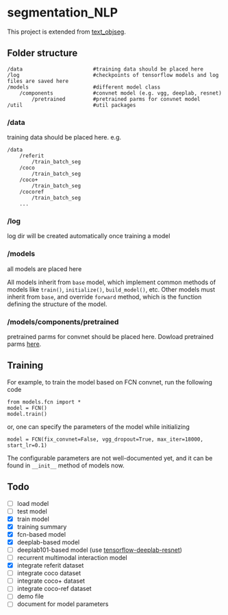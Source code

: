 # segmentation_NLP
This project is extended from [text_objseg](https://github.com/ronghanghu/text_objseg).

## Folder structure
```
/data                       #training data should be placed here
/log                        #checkpoints of tensorflow models and log files are saved here
/models                     #different model class
    /components             #convnet model (e.g. vgg, deeplab, resnet)
        /pretrained         #pretrained parms for convnet model
/util                       #util packages
```

### /data
training data should be placed here. e.g.
```
/data
    /referit
        /train_batch_seg
    /coco
        /train_batch_seg
    /coco+
        /train_batch_seg
    /cocoref
        /train_batch_seg
    ...
```

### /log
log dir will be created automatically once training a model

### /models
all models are placed here

All models inherit from `base` model, which implement common methods of models like `train()`, `initialize()`, `build_model()`, etc. Other models must inherit from `base`, and override `forward` method, which is the function defining the structure of the model.

### /models/components/pretrained
pretrained parms for convnet should be placed here. Dowload pretrained parms [here](https://drive.google.com/drive/folders/0B6CnOZnxTx5tLUhqNDJ5dUo0T1k?usp=sharing).

## Training
For example, to train the model based on FCN convnet, run the following code
```
from models.fcn import *
model = FCN()
model.train()
```

or, one can specify the parameters of the model while initializing
```
model = FCN(fix_convnet=False, vgg_dropout=True, max_iter=18000, start_lr=0.1)
```

The configurable parameters are not well-documented yet, and it can be found in `__init__` method of models now.

## Todo
- [ ] load model
- [ ] test model
- [x] train model
- [x] training summary
- [x] fcn-based model
- [x] deeplab-based model
- [ ] deeplab101-based model (use [tensorflow-deeplab-resnet](https://github.com/DrSleep/tensorflow-deeplab-resnet))
- [ ] recurrent multimodal interaction model
- [x] integrate referit dataset
- [ ] integrate coco dataset
- [ ] integrate coco+ dataset
- [ ] integrate coco-ref dataset
- [ ] demo file
- [ ] document for model parameters

